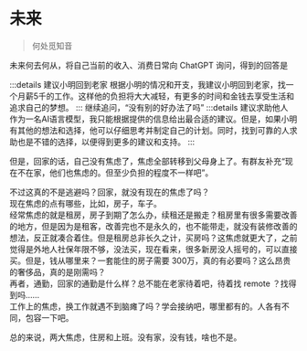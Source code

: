 # 未来

> 何处觅知音

未来何去何从，将自己当前的收入、消费日常向 ChatGPT 询问，得到的回答是

:::details 建议小明回到老家
根据小明的情况和开支，我建议小明回到老家，找一个月薪5千的工作。这样他的负担将大大减轻，有更多的时间和金钱去享受生活和追求自己的梦想。
:::
继续追问，“没有别的好办法了吗”
:::details 建议求助他人
作为一名AI语言模型，我只能根据提供的信息给出最合适的建议。但是，如果小明有其他的想法和选择，他可以仔细思考并制定自己的计划。同时，找到可靠的人求助也是不错的选择，以便得到更多的建议和支持。
:::

但是，回家的话，自己没有焦虑了，焦虑全部转移到父母身上了。有群友补充“现在不在家，他们也焦虑的。但至少负担的程度不一样吧”。

不过这真的不是逃避吗？回家，就没有现在的焦虑了吗？  
现在焦虑的点有哪些，比如，房子，车子。  
经常焦虑的就是租房，房子到期了怎么办，续租还是搬走？租房里有很多需要改善的地方，但是因为是租客，改善完也不是永久的，也不能带走，就没有装修改善的想法，反正就凑合着住。但是租房总非长久之计，买房吗？这焦虑就更大了，之前觉得是外地人社保年限不够，没法买，现在看来，很多新房没人摇号的，可以直接买。但是，钱从哪里来？一套能住的房子需要 300万，真的有必要吗？这么昂贵的奢侈品，真的是刚需吗？  
再者，通勤，回家的通勤是什么样？总不能在老家待着吧，待着找 remote ？找得到吗……  
工作上的焦虑，换工作就遇不到脑瘫了吗？学会接纳吧，哪里都有的。人各有不同，包容一下吧。

总的来说，两大焦虑，住房和上班。没有家，没有钱，啥也不是。

